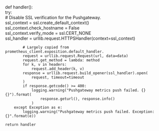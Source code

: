 def handler():                                                                                                       
        try:                                                                                                             
            # Disable SSL verification for the Pushgateway.                                                            
            ssl_context = ssl.create_default_context()                                                                   
            ssl_context.check_hostname = False                                                                           
            ssl_context.verify_mode = ssl.CERT_NONE                                                                      
            ssl_handler = urllib.request.HTTPSHandler(context=ssl_context)                                               
                                                                                                                         
            # Largely copied from prometheus_client.exposition.default_handler.                                          
            request = urllib.request.Request(url, data=data)                                                             
            request.get_method = lambda: method                                                                          
            for k, v in headers:                                                                                         
                request.add_header(k, v)                                                                                 
            response = urllib.request.build_opener(ssl_handler).open(                                                    
                request, timeout=timeout                                                                                 
            )                                                                                                            
            if response.getcode() >= 400:                                                                                
                logging.warning("Pushgateway metrics push failed. {} {}").format(                                        
                    response.geturl(), response.info()                                                                   
                )                                                                                                        
        except Exception as e:                                                                                           
            logging.warning("Pushgateway metrics push failed. Exception: {}".format(e))                                  
                                                                                                                         
    return handler
